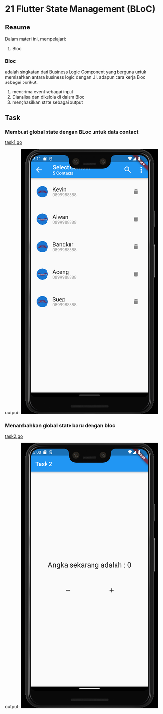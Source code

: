 # 21 Flutter State Management (BLoC)

## Resume

Dalam materi ini, mempelajari:

1. Bloc

### Bloc

adalah singkatan dari Business Logic Component yang berguna untuk memisahkan antara business logic dengan UI. adapun cara kerja Bloc sebagai berikut:

1. menerima event sebagai input
2. Dianalisa dan dikelola di dalam Bloc
3. menghasilkan state sebagai output

## Task

### Membuat global state dengan BLoc untuk data contact

[task1.go](./Praktikum/lib/task_1/main.dart)

output:
![task1](./Screenshots/Android%20Emulator%20-%20Pixel_3_XL_API_32_5554%204_7_2022%203_11_19%20PM.png)

### Menambahkan global state baru dengan bloc

[task2.go](./Praktikum/lib/task_2/main.dart)

output:
![task1](./Screenshots/Android%20Emulator%20-%20Pixel_3_XL_API_32_5554%204_7_2022%205_03_14%20PM.png)
